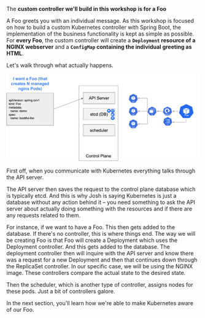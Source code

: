 The **custom controller we'll build in this workshop is for a Foo**

A Foo greets you with an individual message.
As this workshop is focused on how to build a custom Kubernetes controller with Spring Boot, the implementation of the business functionality is kept as simple as possible.
For **every Foo**, the custom controller will create a **`Deployment` resource of a NGINX webserver** and a **`ConfigMap` containing the individual greeting as HTML**. 

 Let's walk through what actually happens.

![I want a Foo greeting me with an individual message](../images/example.png)

First off, when you communicate with Kubernetes everything talks through the API server.

The API server then saves the request to the control plane database which is typically etcd. And this is why Josh is saying Kubernetes is just a database without any action behind it – you need something to ask the API server about actually doing something with the resources and if there are any requests related to them.

For instance, if we want to have a Foo. This then gets added to the database. If there's no controller, this is where things end. The way we will be creating Foo is that Foo will create a Deployment which uses the Deployment controller. And this gets added to the database. The deployment controller then will inquire with the API server and know there was a request for a new Deployment and then that continues down through the ReplicaSet controller. In our specific case, we will be using the NGINX image. These controllers compare the actual state to the desired state.

Then the scheduler, which is another type of controller, assigns nodes for these pods. Just a bit of controllers galore.

In the next section, you'll learn how we're able to make Kubernetes aware of our Foo.